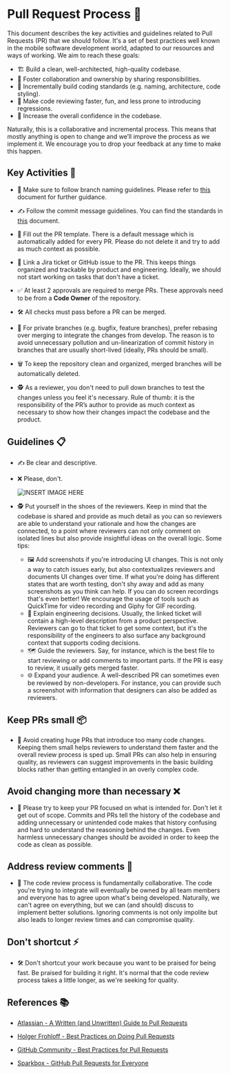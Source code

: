 # Pull Request Process 🔄

This document describes the key activities and guidelines related to Pull Requests (PR) that we should follow. It's a set of best practices well known in the mobile software development world, adapted to our resources and ways of working. We aim to reach these goals:

- 🏗️ Build a clean, well-architected, high-quality codebase.
- 🤝 Foster collaboration and ownership by sharing responsibilities.
- 📏 Incrementally build coding standards (e.g. naming, architecture, code styling).
- 🚀 Make code reviewing faster, fun, and less prone to introducing regressions.
- 🧐 Increase the overall confidence in the codebase.

Naturally, this is a collaborative and incremental process. This means that mostly anything is open to change and we’ll improve the process as we implement it. We encourage you to drop your feedback at any time to make this happen.

## Key Activities 📌

- 🌿 Make sure to follow branch naming guidelines. Please refer to [this](./BRANCHING.md) document for further guidance.

- ✍️ Follow the commit message guidelines. You can find the standards in [this](./COMMITS.md) document.

- 📝 Fill out the PR template. There is a default message which is automatically added for every PR. Please do not delete it and try to add as much context as possible.

- 🔗 Link a Jira ticket or GitHub issue to the PR. This keeps things organized and trackable by product and engineering. Ideally, we should not start working on tasks that don't have a ticket.

- ✅ At least 2 approvals are required to merge PRs. These approvals need to be from a **Code Owner** of the repository.

- 🛠️ All checks must pass before a PR can be merged.

- 🔄 For private branches (e.g. bugfix, feature branches), prefer rebasing over merging to integrate the changes from develop. The reason is to avoid unnecessary pollution and un-linearization of commit history in branches that are usually short-lived (ideally, PRs should be small).

- 🗑️ To keep the repository clean and organized, merged branches will be automatically deleted.

- 🕵️ As a reviewer, you don't need to pull down branches to test the changes unless you feel it's necessary. Rule of thumb: it is the responsibility of the PR’s author to provide as much context as necessary to show how their changes impact the codebase and the product.



## Guidelines 📋

- ✍️ Be clear and descriptive.

- ❌ Please, don't.

  ![INSERT IMAGE HERE](image-link-here)

- 🕵️ Put yourself in the shoes of the reviewers. Keep in mind that the codebase is shared and provide as much detail as you can so reviewers are able to understand your rationale and how the changes are connected, to a point where reviewers can not only comment on isolated lines but also provide insightful ideas on the overall logic. Some tips:
  - 🖼️ Add screenshots if you're introducing UI changes. This is not only a way to catch issues early, but also contextualizes reviewers and documents UI changes over time. If what you're doing has different states that are worth testing, don't shy away and add as many screenshots as you think can help. If you can do screen recordings that's even better! We encourage the usage of tools such as QuickTime for video recording and Giphy for GIF recording.
  - 🧐 Explain engineering decisions. Usually, the linked ticket will contain a high-level description from a product perspective. Reviewers can go to that ticket to get some context, but it's the responsibility of the engineers to also surface any background context that supports coding decisions.
  - 🗺️ Guide the reviewers. Say, for instance, which is the best file to start reviewing or add comments to important parts. If the PR is easy to review, it usually gets merged faster.
  - 🌐 Expand your audience. A well-described PR can sometimes even be reviewed by non-developers. For instance, you can provide such a screenshot with information that designers can also be added as reviewers.


## Keep PRs small 📦

- 🧩 Avoid creating huge PRs that introduce too many code changes. Keeping them small helps reviewers to understand them faster and the overall review process is sped up. Small PRs can also help in ensuring quality, as reviewers can suggest improvements in the basic building blocks rather than getting entangled in an overly complex code.

## Avoid changing more than necessary ❌

- 🎯 Please try to keep your PR focused on what is intended for. Don't let it get out of scope. Commits and PRs tell the history of the codebase and adding unnecessary or unintended code makes that history confusing and hard to understand the reasoning behind the changes. Even harmless unnecessary changes should be avoided in order to keep the code as clean as possible.

## Address review comments 📝

- 🤝 The code review process is fundamentally collaborative. The code you're trying to integrate will eventually be owned by all team members and everyone has to agree upon what's being developed. Naturally, we can't agree on everything, but we can (and should) discuss to implement better solutions. Ignoring comments is not only impolite but also leads to longer review times and can compromise quality.

## Don't shortcut ⚡

- 🛠️ Don't shortcut your work because you want to be praised for being fast. Be praised for building it right. It's normal that the code review process takes a little longer, as we're seeking for quality.


## References 📚

- [Atlassian - A Written (and Unwritten) Guide to Pull Requests](https://www.atlassian.com/blog/git/written-unwritten-guide-pull-requests)

- [Holger Frohloff - Best Practices on Doing Pull Requests](https://holgerfrohloff.de/best-practices-on-doing-pull-requests/)

- [GitHub Community - Best Practices for Pull Requests](https://github.community/t/best-practices-for-pull-requests/10195)

- [Sparkbox - GitHub Pull Requests for Everyone](https://seesparkbox.com/foundry/github_pull_requests_for_everyone)
